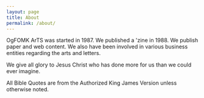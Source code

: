 ```yaml
---
layout: page
title: About
permalink: /about/
---
```


OgFOMK ArTS was started in 1987. We published a 'zine in 1988.
We publish paper and web content. We also have been involved in various
business entities regarding the arts and letters. 

We give all glory to Jesus Christ who has done more for us than we could ever imagine. 

All Bible Quotes are from the Authorized King James Version unless otherwise noted.
